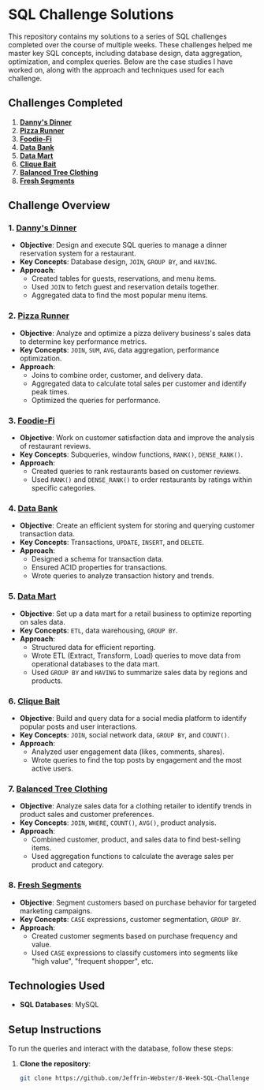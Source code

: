# SQL Challenge Solutions

This repository contains my solutions to a series of SQL challenges completed over the course of multiple weeks. These challenges helped me master key SQL concepts, including database design, data aggregation, optimization, and complex queries. Below are the case studies I have worked on, along with the approach and techniques used for each challenge.

## Challenges Completed
1. [**Danny's Dinner**](./Case%20Study%20%231%20-%20Danny's%20Diner/Dannys_Dinner.sql)
2. [**Pizza Runner**](./Case%20Study%20%232%20-%20Pizza%20Runner/pizza_Runner.sql)
3. [**Foodie-Fi**](./Case%20Study%20%233%20-%20Foodie-Fi/foodie_Fie.sql)
4. [**Data Bank**](./Case%20Study%20%234%20-%20Data%20Bank/Data_Bank.sql)
5. [**Data Mart**](./Case%20Study%20%235%20-%20Data%20Mart/Data_Mart.sql)
6. [**Clique Bait**](./Case%20Study%20%236%20-%20Clique%20Bait/Clique_Bait.sql)
7. [**Balanced Tree Clothing**](./Case%20Study%20%237%20-%20Balanced%20Tree%20Clothing/Balanced_Tree_Clothing.sql)
8. [**Fresh Segments**](./Case%20Study%20%238%20-%20Fresh%20Segments/Fresh_Segments.sql)

## Challenge Overview

### 1. [**Danny's Dinner**](./Case%20Study%20%231%20-%20Danny's%20Diner/Dannys_Dinner.sql)
- **Objective**: Design and execute SQL queries to manage a dinner reservation system for a restaurant.
- **Key Concepts**: Database design, `JOIN`, `GROUP BY`, and `HAVING`.
- **Approach**:
  - Created tables for guests, reservations, and menu items.
  - Used `JOIN` to fetch guest and reservation details together.
  - Aggregated data to find the most popular menu items.

### 2. [**Pizza Runner**](./Case%20Study%20%232%20-%20Pizza%20Runner/pizza_Runner.sql)
- **Objective**: Analyze and optimize a pizza delivery business's sales data to determine key performance metrics.
- **Key Concepts**: `JOIN`, `SUM`, `AVG`, data aggregation, performance optimization.
- **Approach**:
  - Joins to combine order, customer, and delivery data.
  - Aggregated data to calculate total sales per customer and identify peak times.
  - Optimized the queries for performance.

### 3. [**Foodie-Fi**](./Case%20Study%20%233%20-%20Foodie-Fi/foodie_Fie.sql)
- **Objective**: Work on customer satisfaction data and improve the analysis of restaurant reviews.
- **Key Concepts**: Subqueries, window functions, `RANK()`, `DENSE_RANK()`.
- **Approach**:
  - Created queries to rank restaurants based on customer reviews.
  - Used `RANK()` and `DENSE_RANK()` to order restaurants by ratings within specific categories.

### 4. [**Data Bank**](./Case%20Study%20%234%20-%20Data%20Bank/Data_Bank.sql)
- **Objective**: Create an efficient system for storing and querying customer transaction data.
- **Key Concepts**: Transactions, `UPDATE`, `INSERT`, and `DELETE`.
- **Approach**:
  - Designed a schema for transaction data.
  - Ensured ACID properties for transactions.
  - Wrote queries to analyze transaction history and trends.

### 5. [**Data Mart**](./Case%20Study%20%235%20-%20Data%20Mart/Data_Mart.sql)
- **Objective**: Set up a data mart for a retail business to optimize reporting on sales data.
- **Key Concepts**: `ETL`, data warehousing, `GROUP BY`.
- **Approach**:
  - Structured data for efficient reporting.
  - Wrote ETL (Extract, Transform, Load) queries to move data from operational databases to the data mart.
  - Used `GROUP BY` and `HAVING` to summarize sales data by regions and products.

### 6. [**Clique Bait**](./Case%20Study%20%236%20-%20Clique%20Bait/Clique_Bait.sql)
- **Objective**: Build and query data for a social media platform to identify popular posts and user interactions.
- **Key Concepts**: `JOIN`, social network data, `GROUP BY`, and `COUNT()`.
- **Approach**:
  - Analyzed user engagement data (likes, comments, shares).
  - Wrote queries to find the top posts by engagement and the most active users.

### 7. [**Balanced Tree Clothing**](./Case%20Study%20%237%20-%20Balanced%20Tree%20Clothing/Balanced_Tree_Clothing.sql)
- **Objective**: Analyze sales data for a clothing retailer to identify trends in product sales and customer preferences.
- **Key Concepts**: `JOIN`, `WHERE`, `COUNT()`, `AVG()`, product analysis.
- **Approach**:
  - Combined customer, product, and sales data to find best-selling items.
  - Used aggregation functions to calculate the average sales per product and category.

### 8. [**Fresh Segments**](./Case%20Study%20%238%20-%20Fresh%20Segments/Fresh_Segments.sql)
- **Objective**: Segment customers based on purchase behavior for targeted marketing campaigns.
- **Key Concepts**: `CASE` expressions, customer segmentation, `GROUP BY`.
- **Approach**:
  - Created customer segments based on purchase frequency and value.
  - Used `CASE` expressions to classify customers into segments like "high value", "frequent shopper", etc.

## Technologies Used
- **SQL Databases**: MySQL

## Setup Instructions

To run the queries and interact with the database, follow these steps:

1. **Clone the repository**:
   ```bash
   git clone https://github.com/Jeffrin-Webster/8-Week-SQL-Challenge
